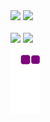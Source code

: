   <div >
    <img height="165em" src="https://github-readme-stats.vercel.app/api?username=RafCarrasco&show_icons=true&theme=github_dark">
    <img height="165em" src="https://github-readme-stats.vercel.app/api/top-langs/?username=RafCarrasco&hide_progress=true&theme=github_dark">
  </div>
<br>

<div>
  <a href="https://www.linkedin.com/in/rafael-carrasco-66b7581a3/" target="_blank"><img src="https://img.shields.io/badge/-LinkedIn-%230077B5?style=for-the-badge&logo=linkedin&logoColor=white" target="_blank"></a>   
   <a href = "mailto:rafaelcarrasco304@gmail.com"><img src="https://img.shields.io/badge/-Gmail-%23333?style=for-the-badge&logo=gmail&logoColor=white" target="_blank"></a>
</div>

<img src="https://github.com/rafcarrasco/rafcarrasco/blob/output/github-contribution-grid-snake.gif"/>
